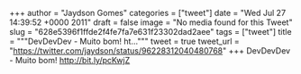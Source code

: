 
+++
author = "Jaydson Gomes"
categories = ["tweet"]
date = "Wed Jul 27 14:39:52 +0000 2011"
draft = false
image = "No media found for this Tweet"
slug = "628e5396f1ffde2f4fe7fa7e631f23302dad2aee"
tags = ["tweet"]
title = """DevDevDev - Muito bom! ht..."""
tweet = true
tweet_url = "https://twitter.com/jaydson/status/96228312040480768"
+++
DevDevDev - Muito bom! http://bit.ly/pcKwjZ
